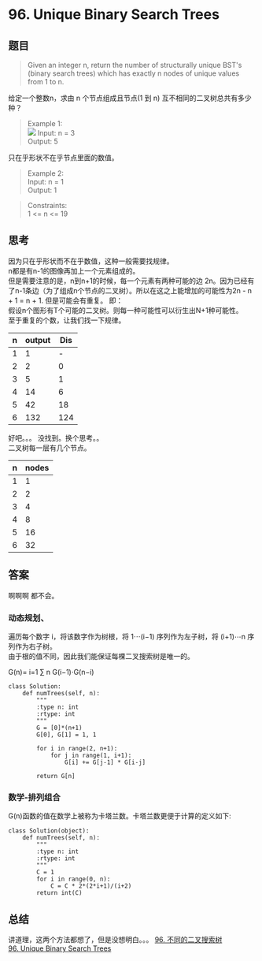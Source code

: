 # 96. Unique Binary Search Trees 
## 题目
>Given an integer n, return the number of structurally unique BST's (binary search trees) which has exactly n nodes of unique values from 1 to n.

给定一个整数n，求由 n 个节点组成且节点(1 到 n) 互不相同的二叉树总共有多少种？

>Example 1:  
![](https://assets.leetcode.com/uploads/2021/01/18/uniquebstn3.jpg)
Input: n = 3  
Output: 5  

只在乎形状不在乎节点里面的数值。

>Example 2:  
Input: n = 1  
Output: 1  
 

>Constraints:  
1 <= n <= 19

## 思考
因为只在乎形状而不在乎数值，这种一般需要找规律。  
n都是有n-1的图像再加上一个元素组成的。  
但是需要注意的是，n到n+1的时候，每一个元素有两种可能的边 2n。因为已经有了n-1条边（为了组成n个节点的二叉树）。所以在这之上能增加的可能性为2n - n + 1 = n + 1.  但是可能会有重复。
即：  
假设n个图形有T个可能的二叉树。则每一种可能性可以衍生出N+1种可能性。     
至于重复的个数，让我们找一下规律。  

|n|output|Dis|
|-|-|-|
|1|1|-|
|2|2|0|
|3|5|1|
|4|14|6|
|5|42|18|
|6|132|124|

好吧。。。 没找到。换个思考。。  
二叉树每一层有几个节点。  

|n|nodes|
|-|-|
|1|1|
|2|2|
|3|4|
|4|8|
|5|16|
|6|32|



## 答案
啊啊啊 都不会。

### 动态规划、

遍历每个数字 i，将该数字作为树根，将 1⋯(i−1) 序列作为左子树，将 (i+1)⋯n 序列作为右子树。  
由于根的值不同，因此我们能保证每棵二叉搜索树是唯一的。

G(n)= i=1 ∑ n G(i−1)⋅G(n−i)


```python3
class Solution:
    def numTrees(self, n):
        """
        :type n: int
        :rtype: int
        """
        G = [0]*(n+1)
        G[0], G[1] = 1, 1

        for i in range(2, n+1):
            for j in range(1, i+1):
                G[i] += G[j-1] * G[i-j]

        return G[n]
```

### 数学-排列组合
G(n)函数的值在数学上被称为卡塔兰数。卡塔兰数更便于计算的定义如下:


```python3
class Solution(object):
    def numTrees(self, n):
        """
        :type n: int
        :rtype: int
        """
        C = 1
        for i in range(0, n):
            C = C * 2*(2*i+1)/(i+2)
        return int(C)
```

## 总结
讲道理，这两个方法都想了，但是没想明白。。。 
[96. 不同的二叉搜索树](https://leetcode.cn/problems/unique-binary-search-trees/)  
[96. Unique Binary Search Trees](https://leetcode.com/problems/unique-binary-search-trees/)